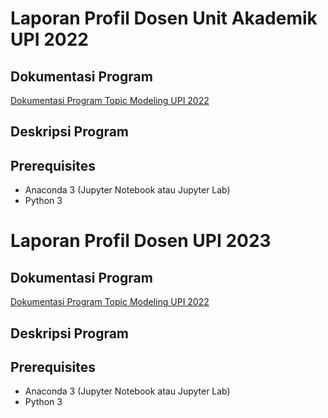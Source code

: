 # Laporan Profil Dosen Unit Akademik UPI 2022

## Dokumentasi Program
[Dokumentasi Program Topic Modeling UPI 2022](https://docs.google.com/document/d/1S0jXykYlAJrN8jl6ZMOmbz2G6WZP827GIX-a-2W4eu8/edit?usp=sharing)

## Deskripsi Program


## Prerequisites
- Anaconda 3 (Jupyter Notebook atau Jupyter Lab)
- Python 3


# Laporan Profil Dosen UPI 2023

## Dokumentasi Program
[Dokumentasi Program Topic Modeling UPI 2022](https://docs.google.com/document/d/1Wu5CvJ9ejQiu2Ynm-UZ6QUoUn_ADnBa_cGepRZn88jY/edit?usp=sharing)

## Deskripsi Program


## Prerequisites
- Anaconda 3 (Jupyter Notebook atau Jupyter Lab)
- Python 3